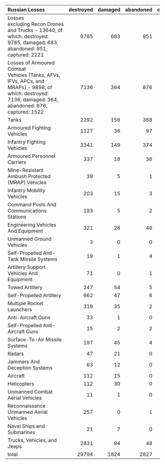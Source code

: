 | Russian Losses                                                                                                                                          |   destroyed |   damaged |   abandoned |   captured |   total |
|:--------------------------------------------------------------------------------------------------------------------------------------------------------|------------:|----------:|------------:|-----------:|--------:|
| Losses excluding Recon Drones and Trucks - 13640, of which: destroyed: 9785, damaged: 683, abandoned: 951, captured: 2221                               |        9785 |       683 |         951 |       2221 |   13640 |
| Losses of Armoured Combat Vehicles [Tanks, AFVs, IFVs, APCs, and MRAPs] - 9898, of which: destroyed: 7136, damaged: 364, abandoned: 876, captured: 1522 |        7136 |       364 |         876 |       1522 |    9898 |
| Tanks                                                                                                                                                   |        2292 |       156 |         368 |        529 |    3345 |
| Armoured Fighting Vehicles                                                                                                                              |        1127 |        36 |          97 |        271 |    1531 |
| Infantry Fighting Vehicles                                                                                                                              |        3341 |       149 |         374 |        619 |    4483 |
| Armoured Personnel Carriers                                                                                                                             |         337 |        18 |          36 |         92 |     483 |
| Mine-Resistant Ambush Protected  (MRAP) Vehicles                                                                                                        |          39 |         5 |           1 |         11 |      56 |
| Infantry Mobility Vehicles                                                                                                                              |         203 |        15 |           3 |         53 |     274 |
| Command Posts And Communications Stations                                                                                                               |         193 |         5 |           2 |         86 |     286 |
| Engineering Vehicles And Equipment                                                                                                                      |         321 |        28 |          46 |        153 |     548 |
| Unmanned Ground Vehicles                                                                                                                                |           3 |         0 |           0 |          0 |       3 |
| Self-Propelled Anti-Tank Missile Systems                                                                                                                |          19 |         1 |           4 |         20 |      44 |
| Artillery Support Vehicles And Equipment                                                                                                                |          71 |         0 |           1 |         55 |     127 |
| Towed Artillery                                                                                                                                         |         247 |        54 |           5 |         96 |     402 |
| Self-Propelled Artillery                                                                                                                                |         662 |        47 |           6 |        109 |     824 |
| Multiple Rocket Launchers                                                                                                                               |         319 |        35 |           2 |         54 |     410 |
| Anti-Aircraft Guns                                                                                                                                      |          33 |         1 |           0 |         18 |      52 |
| Self-Propelled Anti-Aircraft Guns                                                                                                                       |          15 |         2 |           2 |          7 |      26 |
| Surface-To-Air Missile Systems                                                                                                                          |         197 |        45 |           4 |         24 |     270 |
| Radars                                                                                                                                                  |          47 |        21 |           0 |         10 |      78 |
| Jammers And Deception Systems                                                                                                                           |          63 |        12 |           0 |          9 |      84 |
| Aircraft                                                                                                                                                |         112 |        15 |           0 |          0 |     127 |
| Helicopters                                                                                                                                             |         112 |        30 |           0 |          2 |     144 |
| Unmanned Combat Aerial Vehicles                                                                                                                         |          11 |         1 |           0 |          3 |      15 |
| Reconnaissance Unmanned Aerial Vehicles                                                                                                                 |         257 |         0 |           1 |        158 |     416 |
| Naval Ships and Submarines                                                                                                                              |          21 |         7 |           0 |          0 |      28 |
| Trucks, Vehicles, and Jeeps                                                                                                                             |        2831 |        94 |          48 |        573 |    3546 |
| total                                                                                                                                                   |       29794 |      1824 |        2827 |       6695 |   41140 |